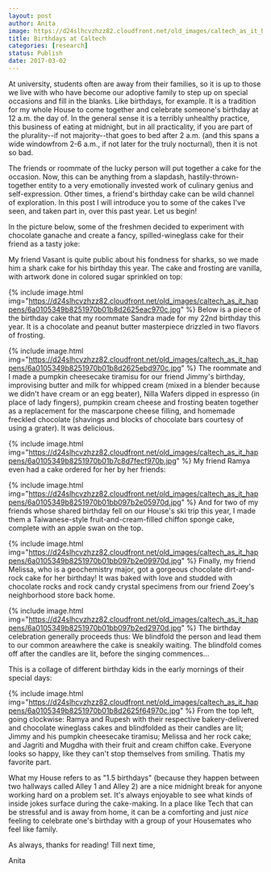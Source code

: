 ```yaml
---
layout: post
author: Anita
image: https://d24slhcvzhzz82.cloudfront.net/old_images/caltech_as_it_happens/6a0105349b8251970b01b8d2625ea5970c.jpg
title: Birthdays at Caltech
categories: [research]
status: Publish
date: 2017-03-02
---
```



At university, students often are away from their families, so it is up to those we live with who have become our adoptive family to step up on special occasions and fill in the blanks. Like birthdays, for example. It is a tradition for my whole House to come together and celebrate someone's birthday at 12 a.m. the day of. In the general sense it is a terribly unhealthy practice, this business of eating at midnight, but in all practicality, if you are part of the plurality--if not majority--that goes to bed after 2 a.m. (and this spans a wide windowfrom 2-6 a.m., if not later for the truly nocturnal), then it is not so bad.

The friends or roommate of the lucky person will put together a cake for the occasion. Now, this can be anything from a slapdash, hastily-thrown-together entity to a very emotionally invested work of culinary genius and self-expression. Other times, a friend's birthday cake can be wild channel of exploration. In this post I will introduce you to some of the cakes I've seen, and taken part in, over this past year. Let us begin!

In the picture below, some of the freshmen decided to experiment with chocolate ganache and create a fancy, spilled-wineglass cake for their friend as a tasty joke:

My friend Vasant is quite public about his fondness for sharks, so we made him a shark cake for his birthday this year. The cake and frosting are vanilla, with artwork done in colored sugar sprinkled on top:

{% include image.html img="https://d24slhcvzhzz82.cloudfront.net/old_images/caltech_as_it_happens/6a0105349b8251970b01b8d2625eac970c.jpg" %}
Below is a piece of the birthday cake that my roommate Sandra made for my 22nd birthday this year. It is a chocolate and peanut butter masterpiece drizzled in two flavors of frosting.


{% include image.html img="https://d24slhcvzhzz82.cloudfront.net/old_images/caltech_as_it_happens/6a0105349b8251970b01b8d2625ebd970c.jpg" %}
The roommate and I made a pumpkin cheesecake tiramisu for our friend Jimmy's birthday, improvising butter and milk for whipped cream (mixed in a blender because we didn't have cream or an egg beater), Nilla Wafers dipped in espresso (in place of lady fingers), pumpkin cream cheese and frosting beaten together as a replacement for the mascarpone cheese filling, and homemade freckled chocolate (shavings and blocks of chocolate bars courtesy of using a grater). It was delicious.


{% include image.html img="https://d24slhcvzhzz82.cloudfront.net/old_images/caltech_as_it_happens/6a0105349b8251970b01b7c8d7fecf970b.jpg" %}
My friend Ramya even had a cake ordered for her by her friends:

{% include image.html img="https://d24slhcvzhzz82.cloudfront.net/old_images/caltech_as_it_happens/6a0105349b8251970b01bb097b2e05970d.jpg" %}
And for two of my friends whose shared birthday fell on our House's ski trip this year, I made them a Taiwanese-style fruit-and-cream-filled chiffon sponge cake, complete with an apple swan on the top.


{% include image.html img="https://d24slhcvzhzz82.cloudfront.net/old_images/caltech_as_it_happens/6a0105349b8251970b01bb097b2e09970d.jpg" %}
Finally, my friend Melissa, who is a geochemistry major, got a gorgeous chocolate dirt-and-rock cake for her birthday! It was baked with love and studded with chocolate rocks and rock candy crystal specimens from our friend Zoey's neighborhood store back home.


{% include image.html img="https://d24slhcvzhzz82.cloudfront.net/old_images/caltech_as_it_happens/6a0105349b8251970b01bb097b2ed2970d.jpg" %}
The birthday celebration generally proceeds thus: We blindfold the person and lead them to our common areawhere the cake is sneakily waiting. The blindfold comes off after the candles are lit, before the singing commences...

This is a collage of different birthday kids in the early mornings of their special days:

{% include image.html img="https://d24slhcvzhzz82.cloudfront.net/old_images/caltech_as_it_happens/6a0105349b8251970b01b8d2625f64970c.jpg" %}
From the top left, going clockwise: Ramya and Rupesh with their respective bakery-delivered and chocolate wineglass cakes and blindfolded as their candles are lit; Jimmy and his pumpkin cheesecake tiramisu; Melissa and her rock cake; and Jagriti and Mugdha with their fruit and cream chiffon cake. Everyone looks so happy, like they can't stop themselves from smiling. Thatis my favorite part.

What my House refers to as "1.5 birthdays" (because they happen between two hallways called Alley 1 and Alley 2) are a nice midnight break for anyone working hard on a problem set. It's always enjoyable to see what kinds of inside jokes surface during the cake-making. In a place like Tech that can be stressful and is away from home, it can be a comforting and just *nice* feeling to celebrate one's birthday with a group of your Housemates who feel like family.

As always, thanks for reading! Till next time,

Anita

